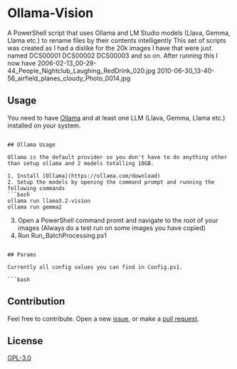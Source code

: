 # Ollama-Vision

A PowerShell script that uses Ollama and LM Studio models (Llava, Gemma, Llama etc.) to rename files by their contents intelligently
This set of scripts was created as I had a dislike for the 20k images I have that were just named DCS00001 DCS00002 DCS00003 and so on. After running this I now have 2006-02-13_00-29-44_People_Nightclub_Laughing_RedDrink_020.jpg 2010-06-30_13-40-56_airfield_planes_cloudy_Photo_0014.jpg

## Usage

You need to have [Ollama](https://ollama.com/download) and at least one LLM (Llava, Gemma, Llama etc.) installed on your system.


```

## Ollama Usage

Ollama is the default provider so you don't have to do anything other than setup ollama and 2 models totalling 10GB.

1. Install [Ollama](https://ollama.com/download)
2. Setup the models by opening the command prompt and running the following commands 
```bash
ollama run llama3.2-vision
ollama run gemma2
```
3. Open a PowerShell command promt and navigate to the root of your images (Always do a test run on some images you have copied)
4. Run Run_BatchProcessing.ps1
```

## Params

Currently all config values you can find in Config.ps1. 

```bash

```


## Contribution

Feel free to contribute. Open a new [issue](https://github.com/ArMaTeC/Ollama-Vision/issues), or make a [pull request](https://github.com/ArMaTeC/Ollama-Vision/pulls).

## License

[GPL-3.0](https://github.com/ArMaTeC/Ollama-Vision/blob/main/license)
